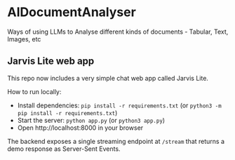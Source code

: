 # AIDocumentAnalyser
Ways of using LLMs to Analyse different kinds of documents - Tabular, Text, Images, etc

## Jarvis Lite web app

This repo now includes a very simple chat web app called Jarvis Lite.

How to run locally:
- Install dependencies: `pip install -r requirements.txt` (or `python3 -m pip install -r requirements.txt`)
- Start the server: `python app.py` (or `python3 app.py`)
- Open http://localhost:8000 in your browser

The backend exposes a single streaming endpoint at `/stream` that returns a demo response as Server-Sent Events.
